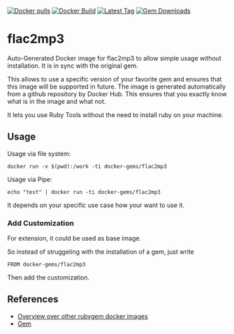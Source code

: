 [![Docker pulls](https://img.shields.io/docker/pulls/rubygem/flac2mp3.svg)](https://hub.docker.com/r/rubygem/flac2mp3/)
[![Docker Build](https://img.shields.io/docker/automated/rubygem/flac2mp3.svg)](https://hub.docker.com/r/rubygem/flac2mp3/)
[![Latest Tag](https://img.shields.io/github/tag/docker-rubygem/flac2mp3.svg)](https://hub.docker.com/r/rubygem/flac2mp3/)
[![Gem Downloads](https://img.shields.io/gem/dt/flac2mp3.svg)](https://rubygems.org/gems/flac2mp3/)
# flac2mp3

Auto-Generated Docker image for flac2mp3 to allow simple usage without installation.
It is in sync with the original gem.

This allows to use a specific version of your favorite gem and ensures that this image will be supported in future.
The image is generated automatically from a github repository by Docker Hub.
This ensures that you exactly know what is in the image and what not.

It lets you use Ruby Tools without the need to install ruby on your machine.

## Usage

Usage via file system:

`docker run -v $(pwd):/work -ti docker-gems/flac2mp3`

Usage via Pipe:

`echo "test" | docker run -ti docker-gems/flac2mp3`

It depends on your specific use case how your want to use it.

### Add Customization

For extension, it could be used as base image.

So instead of struggeling with the installation of a gem, just write

`FROM docker-gems/flac2mp3`

Then add the customization.

## References

 - [Overview over other rubygem docker images](https://github.com/thinkbot/docker-rubygem)
 - [Gem](https://rubygems.org/gems/flac2mp3/)
